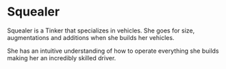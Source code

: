 # Squealer
Squealer is a Tinker that specializes in vehicles. She goes for size, augmentations and additions when she builds her vehicles.

She has an intuitive understanding of how to operate everything she builds making her an incredibly skilled driver.
